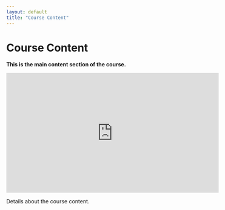 ```yaml
---
layout: default
title: "Course Content"
---
```


# Course Content

**This is the main content section of the course.**

<iframe width="560" height="315" src="https://youtu.be/6INhC_ANdgQ?si=YYwS9_LeAkWN5rlZ" frameborder="0" allow="autoplay; encrypted-media" allowfullscreen></iframe>

Details about the course content.
